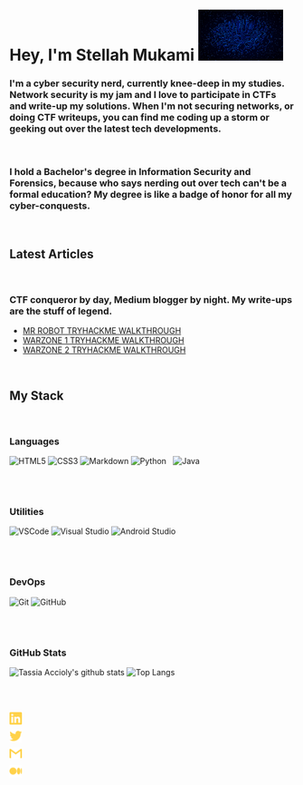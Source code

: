 # Hey, I'm Stellah Mukami <img src="code.gif" width="150" height="90">


### I'm a cyber security nerd, currently knee-deep in my studies. Network security is my jam and I love to participate in CTFs and write-up my solutions. When I'm not securing networks, or doing CTF writeups, you can find me coding up a storm or geeking out over the latest tech developments.

<br>

### I hold a Bachelor's degree in Information Security and Forensics, because who says nerding out over tech can't be a formal education? My degree is like a badge of honor for all my cyber-conquests.

<br>

## Latest Articles

<br>

### CTF conqueror by day, Medium blogger by night. My write-ups are the stuff of legend.

- [MR ROBOT   TRYHACKME WALKTHROUGH](https://medium.com/@mukamistellah6/mr-robot-try-hack-me-walkthrough-5844921fc47c)
- [WARZONE 1  TRYHACKME WALKTHROUGH](https://medium.com/@mukamistellah6/warzone-1-tryhackme-walkthrough-21a7a2d4d06f)
- [WARZONE 2  TRYHACKME WALKTHROUGH](https://medium.com/@mukamistellah6/warzone-2-tryhackme-walkthrough-8307b0e710e2)

<br>

## My Stack

<br>

### Languages

![HTML5](https://img.shields.io/badge/-HTML5-E34F26?style=flat&logo=html5&logoColor=white)
![CSS3](https://img.shields.io/badge/-CSS3-1572B6?style=flat&logo=css3)
![Markdown](https://img.shields.io/badge/-Markdown-black?style=flat&logo=markdown&logoColor=white)
![Python](https://img.shields.io/badge/python-3670A0?style=for-the-badge&logo=python&logoColor=ffdd54)&nbsp;&nbsp;
![Java](https://img.shields.io/badge/java-%23ED8B00.svg?style=for-the-badge&logo=java&logoColor=white)&nbsp;

<br>
<br>

### Utilities

![VSCode](https://img.shields.io/badge/-VSCode-007ACC?style=flat&logo=visual-studio-code&logoColor=white)
![Visual Studio](https://img.shields.io/badge/-Visual%20Studio-5C2D91?style=flat&logo=visual-studio&logoColor=white)
![Android Studio](https://img.shields.io/badge/-Android%20Studio-3DDC84?style=flat&logo=android-studio&logoColor=white)

<br>
<br>

### DevOps

![Git](https://img.shields.io/badge/-Git-F05032?style=flat&logo=git&logoColor=white)
![GitHub](https://img.shields.io/badge/-Github-181717?style=flat&logo=github&logoColor=white)

<br>
<br>

### GitHub Stats

![Tassia Accioly's github stats](https://github-readme-stats.vercel.app/api?username=surf-stellah&show_icons=true&theme=great-gatsby)
![Top Langs](https://github-readme-stats.vercel.app/api/top-langs/?username=surf-stellah&theme=great-gatsby&layout=compact)

<br>
<br>

[<img align="left" alt="Stellah-Mukami | LinkedIn" width="22px" src="./linkedin.svg" />](https://www.linkedin.com/in/stellah-mukami-9b96a5219?lipi=urn%3Ali%3Apage%3Ad_flagship3_profile_view_base_contact_details%3BItAiBL8aS2SLHjwbOK9Cjg%3D%3D)

<br>

[<img align="left" alt="itsmetherogue | Twitter" width="22px" src="./twitter.svg" />](https://twitter.com/Surf_stellah)

<br>

[<img align="left" alt="tassia.accioly | Gmail" width="22px" src="./gmail.svg" />](https://stellahmukami396@gmail.com)

<br>

[<img align="left" alt="tassiaaccioly | Medium" width="22px" src="./medium.svg" />](https://medium.com/@mukamistellah6)